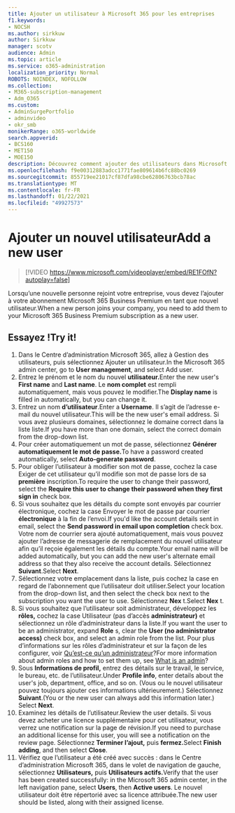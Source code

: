 ```yaml
---
title: Ajouter un utilisateur à Microsoft 365 pour les entreprises
f1.keywords:
- NOCSH
ms.author: sirkkuw
author: Sirkkuw
manager: scotv
audience: Admin
ms.topic: article
ms.service: o365-administration
localization_priority: Normal
ROBOTS: NOINDEX, NOFOLLOW
ms.collection:
- M365-subscription-management
- Adm_O365
ms.custom:
- AdminSurgePortfolio
- adminvideo
- okr_smb
monikerRange: o365-worldwide
search.appverid:
- BCS160
- MET150
- MOE150
description: Découvrez comment ajouter des utilisateurs dans Microsoft 365 pour les entreprises.
ms.openlocfilehash: f9e00312883adcc1771fae809614b6fc88bc0269
ms.sourcegitcommit: 855719ee21017cf87dfa98cbe62806763bcb78ac
ms.translationtype: MT
ms.contentlocale: fr-FR
ms.lasthandoff: 01/22/2021
ms.locfileid: "49927573"
---
```

# <a name="add-a-new-user"></a><span data-ttu-id="b9aac-103">Ajouter un nouvel utilisateur</span><span class="sxs-lookup"><span data-stu-id="b9aac-103">Add a new user</span></span>

> [!VIDEO https://www.microsoft.com/videoplayer/embed/RE1FOfN?autoplay=false]

<span data-ttu-id="b9aac-104">Lorsqu’une nouvelle personne rejoint votre entreprise, vous devez l’ajouter à votre abonnement Microsoft 365 Business Premium en tant que nouvel utilisateur.</span><span class="sxs-lookup"><span data-stu-id="b9aac-104">When a new person joins your company, you need to add them to your Microsoft 365 Business Premium subscription as a new user.</span></span>

## <a name="try-it"></a><span data-ttu-id="b9aac-105">Essayez !</span><span class="sxs-lookup"><span data-stu-id="b9aac-105">Try it!</span></span>

1. <span data-ttu-id="b9aac-106">Dans le Centre d’administration Microsoft 365, allez à Gestion des utilisateurs, puis sélectionnez Ajouter un utilisateur.</span><span class="sxs-lookup"><span data-stu-id="b9aac-106">In the Microsoft 365 admin center, go to **User management**, and select Add user.</span></span>
1. <span data-ttu-id="b9aac-107">Entrez le prénom  et le nom du nouvel **utilisateur.**</span><span class="sxs-lookup"><span data-stu-id="b9aac-107">Enter the new user's **First name** and **Last name**.</span></span> <span data-ttu-id="b9aac-108">Le **nom complet** est rempli automatiquement, mais vous pouvez le modifier.</span><span class="sxs-lookup"><span data-stu-id="b9aac-108">The **Display name** is filled in automatically, but you can change it.</span></span>
1. <span data-ttu-id="b9aac-109">Entrez un nom **d’utilisateur**.</span><span class="sxs-lookup"><span data-stu-id="b9aac-109">Enter a **Username**.</span></span> <span data-ttu-id="b9aac-110">Il s’agit de l’adresse e-mail du nouvel utilisateur.</span><span class="sxs-lookup"><span data-stu-id="b9aac-110">This will be the new user's email address.</span></span> <span data-ttu-id="b9aac-111">Si vous avez plusieurs domaines, sélectionnez le domaine correct dans la liste liste.</span><span class="sxs-lookup"><span data-stu-id="b9aac-111">If you have more than one domain, select the correct domain from the drop-down list.</span></span>
1. <span data-ttu-id="b9aac-112">Pour créer automatiquement un mot de passe, sélectionnez **Générer automatiquement le mot de passe.**</span><span class="sxs-lookup"><span data-stu-id="b9aac-112">To have a password created automatically, select **Auto-generate password**.</span></span>
1. <span data-ttu-id="b9aac-113">Pour obliger l’utilisateur à modifier son mot de passe, cochez la case Exiger de cet utilisateur qu’il modifie son mot de passe lors de sa **première** inscription.</span><span class="sxs-lookup"><span data-stu-id="b9aac-113">To require the user to change their password, select the **Require this user to change their password when they first sign in** check box.</span></span>
1. <span data-ttu-id="b9aac-114">Si vous souhaitez que les détails du compte sont envoyés par courrier électronique, cochez la case Envoyer le mot de passe par courrier **électronique** à la fin de l’envoi.</span><span class="sxs-lookup"><span data-stu-id="b9aac-114">If you'd like the account details sent in email, select the **Send password in email upon completion** check box.</span></span> <span data-ttu-id="b9aac-115">Votre nom de courrier sera ajouté automatiquement, mais vous pouvez ajouter l’adresse de messagerie de remplacement du nouvel utilisateur afin qu’il reçoie également les détails du compte.</span><span class="sxs-lookup"><span data-stu-id="b9aac-115">Your email name will be added automatically, but you can add the new user's alternate email address so that they also receive the account details.</span></span> <span data-ttu-id="b9aac-116">Sélectionnez **Suivant**.</span><span class="sxs-lookup"><span data-stu-id="b9aac-116">Select **Next**.</span></span>
1. <span data-ttu-id="b9aac-117">Sélectionnez votre emplacement dans la liste, puis cochez la case en regard de l’abonnement que l’utilisateur doit utiliser.</span><span class="sxs-lookup"><span data-stu-id="b9aac-117">Select your location from the drop-down list, and then select the check box next to the subscription you want the user to use.</span></span> <span data-ttu-id="b9aac-118">Sélectionnez **Nex** t.</span><span class="sxs-lookup"><span data-stu-id="b9aac-118">Select **Nex** t.</span></span>
1. <span data-ttu-id="b9aac-119">Si vous souhaitez que l’utilisateur soit administrateur, développez les **rôles,** cochez la case Utilisateur (pas d’accès **administrateur)** et sélectionnez un rôle d’administrateur dans la liste.</span><span class="sxs-lookup"><span data-stu-id="b9aac-119">If you want the user to be an administrator, expand **Role** s, clear the **User (no administrator access)** check box, and select an admin role from the list.</span></span> <span data-ttu-id="b9aac-120">Pour plus d’informations sur les rôles d’administrateur et sur la façon de les configurer, voir [Qu’est-ce qu’un administrateur](what-is-admin.md)?</span><span class="sxs-lookup"><span data-stu-id="b9aac-120">For more information about admin roles and how to set them up, see [What is an admin](what-is-admin.md)?</span></span>
1. <span data-ttu-id="b9aac-121">Sous **Informations de profil,** entrez des détails sur le travail, le service, le bureau, etc. de l’utilisateur.</span><span class="sxs-lookup"><span data-stu-id="b9aac-121">Under **Profile info**, enter details about the user's job, department, office, and so on.</span></span> <span data-ttu-id="b9aac-122">(Vous ou le nouvel utilisateur pouvez toujours ajouter ces informations ultérieurement.) Sélectionnez **Suivant**.</span><span class="sxs-lookup"><span data-stu-id="b9aac-122">(You or the new user can always add this information later.) Select **Next**.</span></span>
1. <span data-ttu-id="b9aac-123">Examinez les détails de l’utilisateur.</span><span class="sxs-lookup"><span data-stu-id="b9aac-123">Review the user details.</span></span> <span data-ttu-id="b9aac-124">Si vous devez acheter une licence supplémentaire pour cet utilisateur, vous verrez une notification sur la page de révision.</span><span class="sxs-lookup"><span data-stu-id="b9aac-124">If you need to purchase an additional license for this user, you will see a notification on the review page.</span></span> <span data-ttu-id="b9aac-125">Sélectionnez **Terminer l’ajout,** puis **fermez.**</span><span class="sxs-lookup"><span data-stu-id="b9aac-125">Select **Finish adding**, and then select **Close**.</span></span>
1. <span data-ttu-id="b9aac-126">Vérifiez que l’utilisateur a été créé avec succès : dans le Centre d’administration Microsoft 365, dans le volet de navigation de gauche, sélectionnez **Utilisateurs,** puis **Utilisateurs actifs.**</span><span class="sxs-lookup"><span data-stu-id="b9aac-126">Verify that the user has been created successfully: in the Microsoft 365 admin center, in the left navigation pane, select **Users**, then **Active users**.</span></span> <span data-ttu-id="b9aac-127">Le nouvel utilisateur doit être répertorié avec sa licence attribuée.</span><span class="sxs-lookup"><span data-stu-id="b9aac-127">The new user should be listed, along with their assigned license.</span></span>